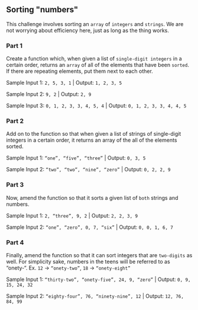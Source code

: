 ## Sorting "numbers"

This challenge involves sorting an `array` of `integers` and `strings`. We are not worrying about efficiency here, just as long as the thing works.

### Part 1

Create a function which, when given a list of `single-digit integers` in a certain order, returns an `array` of all of the elements that have been `sorted`. If there are repeating elements, put them next to each other.

Sample Input 1: `2, 5, 3, 1` | Output: `1, 2, 3, 5`

Sample Input 2: `9, 2` | Output: `2, 9`

Sample Input 3: `0, 1, 2, 3, 3, 4, 5, 4` | Output: `0, 1, 2, 3, 3, 4, 4, 5`

### Part 2

Add on to the function so that when given a list of strings of single-digit integers in a certain order, it returns an array of the all of the elements sorted.

Sample Input 1: `“one”, “five”, “three”` | Output: `0, 3, 5`

Sample Input 2: `“two”, “two”, “nine”, “zero”` | Output: `0, 2, 2, 9`

### Part 3

Now, amend the function so that it sorts a given list of `both` strings and numbers.

Sample Input 1: `2, “three”, 9, 2` | Output: `2, 2, 3, 9`

Sample Input 2: `“one”, “zero”, 0, 7, “six”` | Output: `0, 0, 1, 6, 7`

### Part 4

Finally, amend the function so that it can sort integers that are `two-digits` as well. For simplicity sake, numbers in the teens will be referred to as “onety-“. Ex. `12` -> `“onety-two”`, `18` -> `“onety-eight”`

Sample Input 1: `“thirty-two”, “onety-five”, 24, 9, “zero”` | Output: `0, 9, 15, 24, 32`

Sample Input 2: `“eighty-four”, 76, “ninety-nine”, 12` | Output: `12, 76, 84, 99`
